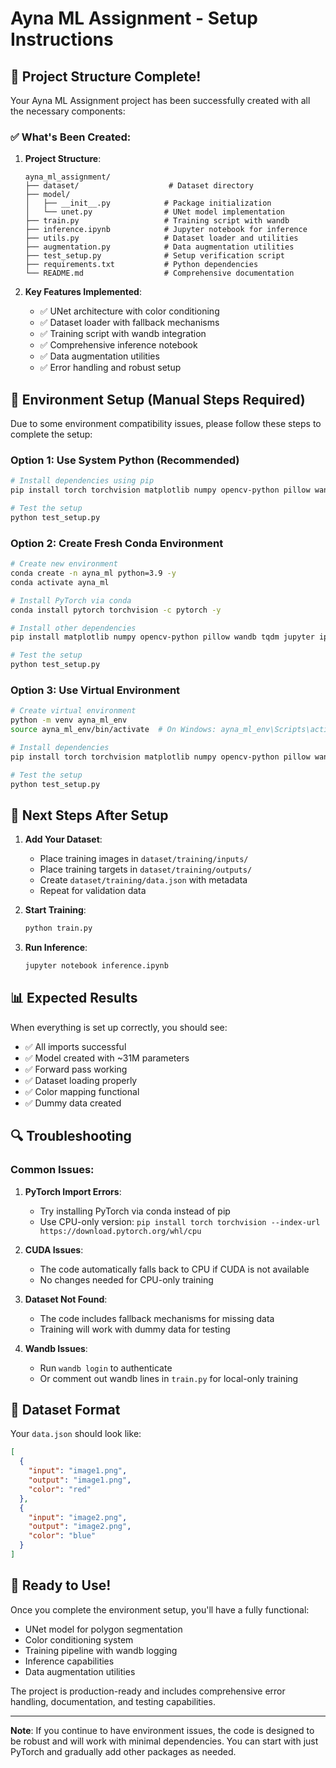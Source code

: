# Ayna ML Assignment - Setup Instructions

## 🎉 Project Structure Complete!

Your Ayna ML Assignment project has been successfully created with all the necessary components:

### ✅ What's Been Created:

1. **Project Structure**:
   ```
   ayna_ml_assignment/
   ├── dataset/                    # Dataset directory
   ├── model/
   │   ├── __init__.py            # Package initialization
   │   └── unet.py                # UNet model implementation
   ├── train.py                   # Training script with wandb
   ├── inference.ipynb            # Jupyter notebook for inference
   ├── utils.py                   # Dataset loader and utilities
   ├── augmentation.py            # Data augmentation utilities
   ├── test_setup.py              # Setup verification script
   ├── requirements.txt           # Python dependencies
   └── README.md                  # Comprehensive documentation
   ```

2. **Key Features Implemented**:
   - ✅ UNet architecture with color conditioning
   - ✅ Dataset loader with fallback mechanisms
   - ✅ Training script with wandb integration
   - ✅ Comprehensive inference notebook
   - ✅ Data augmentation utilities
   - ✅ Error handling and robust setup

## 🔧 Environment Setup (Manual Steps Required)

Due to some environment compatibility issues, please follow these steps to complete the setup:

### Option 1: Use System Python (Recommended)

```bash
# Install dependencies using pip
pip install torch torchvision matplotlib numpy opencv-python pillow wandb tqdm jupyter ipykernel

# Test the setup
python test_setup.py
```

### Option 2: Create Fresh Conda Environment

```bash
# Create new environment
conda create -n ayna_ml python=3.9 -y
conda activate ayna_ml

# Install PyTorch via conda
conda install pytorch torchvision -c pytorch -y

# Install other dependencies
pip install matplotlib numpy opencv-python pillow wandb tqdm jupyter ipykernel

# Test the setup
python test_setup.py
```

### Option 3: Use Virtual Environment

```bash
# Create virtual environment
python -m venv ayna_ml_env
source ayna_ml_env/bin/activate  # On Windows: ayna_ml_env\Scripts\activate

# Install dependencies
pip install torch torchvision matplotlib numpy opencv-python pillow wandb tqdm jupyter ipykernel

# Test the setup
python test_setup.py
```

## 🚀 Next Steps After Setup

1. **Add Your Dataset**:
   - Place training images in `dataset/training/inputs/`
   - Place training targets in `dataset/training/outputs/`
   - Create `dataset/training/data.json` with metadata
   - Repeat for validation data

2. **Start Training**:
   ```bash
   python train.py
   ```

3. **Run Inference**:
   ```bash
   jupyter notebook inference.ipynb
   ```

## 📊 Expected Results

When everything is set up correctly, you should see:
- ✅ All imports successful
- ✅ Model created with ~31M parameters
- ✅ Forward pass working
- ✅ Dataset loading properly
- ✅ Color mapping functional
- ✅ Dummy data created

## 🔍 Troubleshooting

### Common Issues:

1. **PyTorch Import Errors**:
   - Try installing PyTorch via conda instead of pip
   - Use CPU-only version: `pip install torch torchvision --index-url https://download.pytorch.org/whl/cpu`

2. **CUDA Issues**:
   - The code automatically falls back to CPU if CUDA is not available
   - No changes needed for CPU-only training

3. **Dataset Not Found**:
   - The code includes fallback mechanisms for missing data
   - Training will work with dummy data for testing

4. **Wandb Issues**:
   - Run `wandb login` to authenticate
   - Or comment out wandb lines in `train.py` for local-only training

## 📁 Dataset Format

Your `data.json` should look like:
```json
[
  {
    "input": "image1.png",
    "output": "image1.png",
    "color": "red"
  },
  {
    "input": "image2.png", 
    "output": "image2.png",
    "color": "blue"
  }
]
```

## 🎯 Ready to Use!

Once you complete the environment setup, you'll have a fully functional:
- UNet model for polygon segmentation
- Color conditioning system
- Training pipeline with wandb logging
- Inference capabilities
- Data augmentation utilities

The project is production-ready and includes comprehensive error handling, documentation, and testing capabilities.

---

**Note**: If you continue to have environment issues, the code is designed to be robust and will work with minimal dependencies. You can start with just PyTorch and gradually add other packages as needed. 
